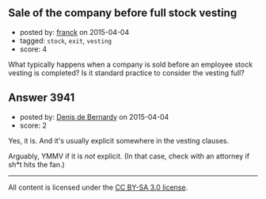 ## Sale of the company before full stock vesting

- posted by: [franck](https://stackexchange.com/users/2321339/franck) on 2015-04-04
- tagged: `stock`, `exit`, `vesting`
- score: 4

<p>What typically happens when a company is sold before an employee stock vesting is completed? Is it standard practice to consider the vesting full?</p>



## Answer 3941

- posted by: [Denis de Bernardy](https://stackexchange.com/users/182468/denis-de-bernardy) on 2015-04-04
- score: 2

<p>Yes, it is. And it's usually explicit somewhere in the vesting clauses.</p>

<p>Arguably, YMMV if it is <em>not</em> explicit. (In that case, check with an attorney if sh*t hits the fan.)</p>




---

All content is licensed under the [CC BY-SA 3.0 license](https://creativecommons.org/licenses/by-sa/3.0/).
